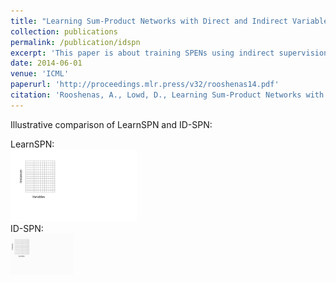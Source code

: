 ```yaml
---
title: "Learning Sum-Product Networks with Direct and Indirect Variable Interactions"
collection: publications
permalink: /publication/idspn
excerpt: 'This paper is about training SPENs using indirect supervision that comes from reward functions. <br> <img style="width:40%; height:auto;" src="/images/idspn.gif" >'
date: 2014-06-01
venue: 'ICML'
paperurl: 'http://proceedings.mlr.press/v32/rooshenas14.pdf'
citation: 'Rooshenas, A., Lowd, D., Learning Sum-Product Networks with Direct and Indirect Variable Interactions, In Proc. of the Thirty-First International Conference on Machine Learning, 2014. '
---
```


Illustrative comparison of LearnSPN and ID-SPN:<br>

LearnSPN: <br>
<img style="width:40%; height:auto;" src="/images/learnspn.gif" >
<br>
ID-SPN: <br>
<img style="width:20%; height:auto;" src="/images/idspn.gif" >

